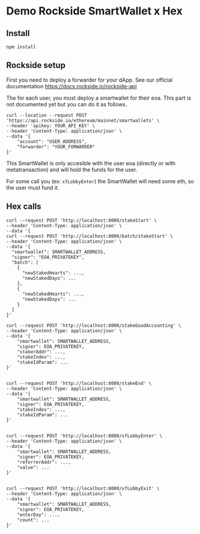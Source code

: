 # Demo Rockside SmartWallet x Hex

## Install

```
npm install
```

## Rockside setup

First you need to deploy a forwarder for your dApp. See our official documentation https://docs.rockside.io/rockside-api

The for each user, you must deploy a smartwallet for their eoa. This part is not documented yet but you can do it as follows.

```
curl --location --request POST 'https://api.rockside.io/ethereum/mainnet/smartwallets' \
--header 'apikey: YOUR_API_KEY' \
--header 'Content-Type: application/json' \
--data '{
	"account": "USER_ADDRESS",
	"forwarder": "YOUR_FORWARDER"
}'
```

This SmartWallet is only accesible with the user eoa (directly or with metatransaction) and will hold the funds for the user.

For some call you (ex: `xfLobbyEnter`) the SmartWallet will need some eth, so the user must fund it.

## Hex calls

```
curl --request POST 'http://localhost:8000/stakeStart' \
--header 'Content-Type: application/json' \
--data '{
curl --request POST 'http://localhost:8000/batch/stakeStart' \
--header 'Content-Type: application/json' \
--data '{
  "smartwallet": SMARTWALLET_ADDRESS,
  "signer": "EOA_PRIVATEKEY",
  "batch": [
    {
      "newStakedHearts": ...,
      "newStakedDays": ...
    },
    {
      "newStakedHearts": ...,
      "newStakedDays": ...
    }
  ]
}'

curl --request POST 'http://localhost:8000/stakeGoodAccounting' \
--header 'Content-Type: application/json' \
--data '{
	"smartwallet": SMARTWALLET_ADDRESS,
	"signer": EOA_PRIVATEKEY,
	"stakerAddr": ...,
	"stakeIndex": ...,
	"stakeIdParam": ...
}'


curl --request POST 'http://localhost:8000/stakeEnd' \
--header 'Content-Type: application/json' \
--data '{
	"smartwallet": SMARTWALLET_ADDRESS,
	"signer": EOA_PRIVATEKEY,
	"stakeIndex": ...,
	"stakeIdParam": ...
}'


curl --request POST 'http://localhost:8000/xfLobbyEnter' \
--header 'Content-Type: application/json' \
--data '{
	"smartwallet": SMARTWALLET_ADDRESS,
	"signer": EOA_PRIVATEKEY,
	"referrerAddr": ...,
	"value": ...
}'


curl --request POST 'http://localhost:8000/xfLobbyExit' \
--header 'Content-Type: application/json' \
--data '{
	"smartwallet": SMARTWALLET_ADDRESS,
	"signer": EOA_PRIVATEKEY,
	"enterDay": ...,
	"count": ...
}'
```
